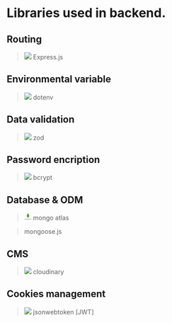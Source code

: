 # Libraries used in backend.

## Routing

> <img src="https://expressjs.com//images/favicon.png" width=16 /> Express.js

## Environmental variable

> <img src= "https://raw.githubusercontent.com/motdotla/dotenv/master/dotenv.svg" width=16 /> dotenv

## Data validation

> <img src="https://zod.dev/_next/image?url=%2Flogo%2Flogo-glow.png&w=256&q=100" width=16/> zod

## Password encription

> <img src="https://bcrypt-generator.com/favicon.ico" width="16"/> bcrypt

## Database & ODM

> <img src="https://raw.githubusercontent.com/devicons/devicon/master/icons/mongodb/mongodb-original-wordmark.svg" width=16/> mongo atlas

> mongoose.js

## CMS

> <img src="https://cloudinary-res.cloudinary.com/image/upload/f_auto,q_auto/c_scale,w_32/v1597183771/website/cloudinary_web_favicon.png" width="16"/> cloudinary

## Cookies management

> <img src="https://www.jwt.io/favicon.ico" width=16 /> jsonwebtoken [JWT]
